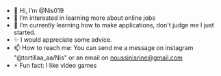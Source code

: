 - 👋 Hi, I’m @Nis019
- 👀 I’m interested in learning more about online jobs
- 🌱 I’m currently learning how to make applications, don't judge me I just started.
- ✨ I would appreciate some advice.
- 📫 How to reach me: You can send me a message on instagram "@tortillaa_aa/Nis" or an email on noussinisrine@gmail.com
- ⚡ Fun fact: I like video games



